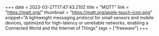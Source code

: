 +++
date = 2023-03-27T17:47:43.210Z
title = "MQTT"
link = "https://mqtt.org/"
thumbnail = "https://mqtt.org/apple-touch-icon.png"
snippet="A lightweight messaging protocol for small sensors and mobile devices, optimized for high-latency or unreliable networks, enabling a Connected World and the Internet of Things"
tags = ["freeware"]
+++
